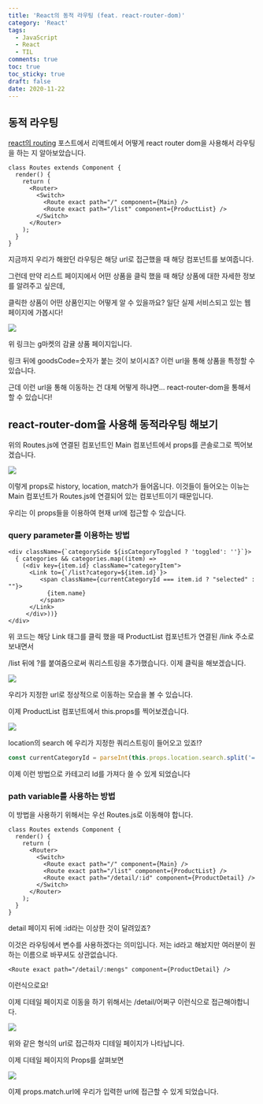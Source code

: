 ```yaml
---
title: 'React의 동적 라우팅 (feat. react-router-dom)'
category: 'React'
tags:
  - JavaScript
  - React
  - TIL
comments: true
toc: true
toc_sticky: true
draft: false
date: 2020-11-22
---
```


## 동적 라우팅

[react의 routing]: https://guswnl0610.github.io/react/react-router-dom/

[react의 routing] 포스트에서 리액트에서 어떻게 react router dom을 사용해서 라우팅을 하는 지 알아보았습니다.

```react
class Routes extends Component {
  render() {
    return (
      <Router>
        <Switch>
          <Route exact path="/" component={Main} />
          <Route exact path="/list" component={ProductList} />
        </Switch>
      </Router>
    );
  }
}
```

지금까지 우리가 해왔던 라우팅은 해당 url로 접근했을 때 해당 컴포넌트를 보여줍니다.

그런데 만약 리스트 페이지에서 어떤 상품을 클릭 했을 때 해당 상품에 대한 자세한 정보를 알려주고 싶은데,

클릭한 상품이 어떤 상품인지는 어떻게 알 수 있을까요? 일단 실제 서비스되고 있는 웹페이지에 가봅시다!

![](https://user-images.githubusercontent.com/26221261/99897144-61c93100-2cda-11eb-84de-1254b88559d3.png)

위 링크는 g마켓의 감귤 상품 페이지입니다.

링크 뒤에 goodsCode=숫자가 붙는 것이 보이시죠? 이런 url을 통해 상품을 특정할 수 있습니다.

근데 이런 url을 통해 이동하는 건 대체 어떻게 하냐면... react-router-dom을 통해서 할 수 있습니다!

## react-router-dom을 사용해 동적라우팅 해보기

위의 Routes.js에 연결된 컴포넌트인 Main 컴포넌트에서 props를 콘솔로그로 찍어보겠습니다.

![](https://user-images.githubusercontent.com/26221261/99897147-64c42180-2cda-11eb-8eac-0f7accf3bff9.png)

이렇게 props로 history, location, match가 들어옵니다. 이것들이 들어오는 이뉴는 Main 컴포넌트가 Routes.js에 연결되어 있는 컴포넌트이기 때문입니다.

우리는 이 props들을 이용하여 현재 url에 접근할 수 있습니다.

### query parameter를 이용하는 방법

```react
<div className={`categorySide ${isCategoryToggled ? 'toggled': ''}`}>
  { categories && categories.map((item) =>
    (<div key={item.id} className="categoryItem">
      <Link to={`/list?category=${item.id}`}>
         <span className={currentCategoryId === item.id ? "selected" : ""}>
           {item.name}
         </span>
      </Link>
     </div>))}
</div>
```

위 코드는 해당 Link 태그를 클릭 했을 때 ProductList 컴포넌트가 연결된 /link 주소로 보내면서

/list 뒤에 ?를 붙여줌으로써 쿼리스트링을 추가했습니다. 이제 클릭을 해보겠습니다.

![](https://user-images.githubusercontent.com/26221261/99897276-7c4fda00-2cdb-11eb-9e26-36c6501cdd2b.png)

우리가 지정한 url로 정상적으로 이동하는 모습을 볼 수 있습니다.

이제 ProductList 컴포넌트에서 this.props를 찍어보겠습니다.

![](https://user-images.githubusercontent.com/26221261/99898402-ae196e80-2ce4-11eb-890a-521ef7234c09.png)

location의 search 에 우리가 지정한 쿼리스트링이 들어오고 있죠!?

```js
const currentCategoryId = parseInt(this.props.location.search.split('=')[1])
```

이제 이런 방법으로 카테고리 Id를 가져다 쓸 수 있게 되었습니다

### path variable를 사용하는 방법

이 방법을 사용하기 위해서는 우선 Routes.js로 이동해야 합니다.

```react
class Routes extends Component {
  render() {
    return (
      <Router>
        <Switch>
          <Route exact path="/" component={Main} />
          <Route exact path="/list" component={ProductList} />
          <Route exact path="/detail/:id" component={ProductDetail} />
        </Switch>
      </Router>
    );
  }
}
```

detail 페이지 뒤에 :id라는 이상한 것이 달려있죠?

이것은 라우팅에서 변수를 사용하겠다는 의미입니다. 저는 id라고 해놨지만 여러분이 원하는 이름으로 바꾸셔도 상관없습니다.

```react
<Route exact path="/detail/:mengs" component={ProductDetail} />
```

이런식으로요!

이제 디테일 페이지로 이동을 하기 위해서는 /detail/어쩌구 이런식으로 접근해야합니다.

![](https://user-images.githubusercontent.com/26221261/99898257-6a723500-2ce3-11eb-9a36-0258f4ea1765.png)

위와 같은 형식의 url로 접근하자 디테일 페이지가 나타납니다.

이제 디테일 페이지의 Props를 살펴보면

![](https://user-images.githubusercontent.com/26221261/99898349-1ae03900-2ce4-11eb-8898-bd1233968517.png)

이제 props.match.url에 우리가 입력한 url에 접근할 수 있게 되었습니다.
